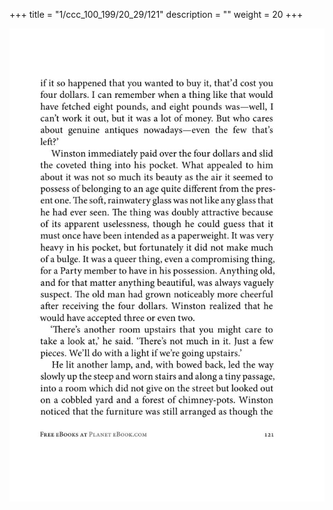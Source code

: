 +++
title = "1/ccc_100_199/20_29/121"
description = ""
weight = 20
+++

<img class="center-fit-jpg" src="/jpg_/out_jpg_1984__121.jpg" ></img>

